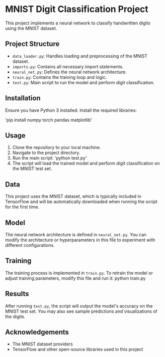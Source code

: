 # MNIST Digit Classification Project

This project implements a neural network to classify handwritten digits using the MNIST dataset.

## Project Structure

- `data_loader.py`: Handles loading and preprocessing of the MNIST dataset.
- `imports.py`: Contains all necessary import statements.
- `neural_net.py`: Defines the neural network architecture.
- `train.py`: Contains the training loop and logic.
- `test.py`: Main script to run the model and perform digit classification.

## Installation

Ensure you have Python 3 installed. Install the required libraries:

'pip install numpy torch pandas matplotlib'

## Usage

1. Clone the repository to your local machine.
2. Navigate to the project directory.
3. Run the main script:
   'python test.py'
5. The script will load the trained model and perform digit classification on the MNIST test set.

## Data

This project uses the MNIST dataset, which is typically included in TensorFlow and will be automatically downloaded when running the script for the first time.

## Model

The neural network architecture is defined in `neural_net.py`. You can modify the architecture or hyperparameters in this file to experiment with different configurations.

## Training

The training process is implemented in `train.py`. To retrain the model or adjust training parameters, modify this file and run it: python train.py

## Results

After running `test.py`, the script will output the model's accuracy on the MNIST test set. You may also see sample predictions and visualizations of the digits.

## Acknowledgements

- The MNIST dataset providers
- TensorFlow and other open-source libraries used in this project
